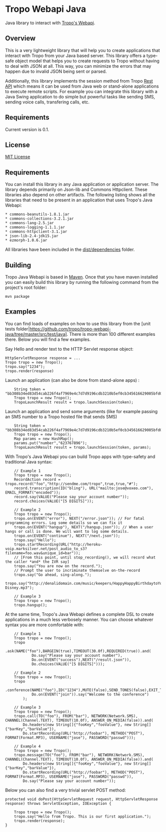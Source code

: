 Tropo Webapi Java
==============

Java library to interact with [Tropo's Webapi](https://www.tropo.com/docs/webapi/new_tropo_web_api_overview.htm).

Overview
--------

This is a very lightweight library that will help you to create applications that interact with Tropo from your Java based server. This library offers a type-safe object model that helps you to create requests to Tropo without having to deal with JSON at all. This way, you can minimize the errors that may happen due to invalid JSON being sent or parsed. 

Additionally, this library implements the session method from Tropo [Rest API](https://www.tropo.com/docs/rest/rest_api.htm) which means it can be used from Java web or stand-alone applications to execute remote scripts. For example you can integrate this library with a Java Swing application to do simple but powerful tasks like sending SMS, sending voice calls, transfering calls, etc. 

Requirements
------------

Current version is 0.1.

License
------------

[MIT License](https://github.com/tropo/tropo-webapi-java/blob/master/LICENSE)

Requirements
------------

You can install this library in any Java application or application server. The library depends primarily on Json-lib and Commons Httpclient. These libraries also depend on other artifacts. The following listing shows all the libraries that need to be present in an application that uses Tropo's Java Webapi:

	* commons-beanutils-1.8.1.jar
	* commons-collections-3.2.1.jar
	* commons-lang-2.5.jar
	* commons-logging-1.1.1.jar
	* commons-httpclient-3.1.jar
	* json-lib-2.4-jdk15.jar
	* ezmorph-1.0.6.jar

All libraries have been included in the [dist/dependencies](https://github.com/tropo/tropo-webapi-java/tree/master/dist/dependencies) folder.

Building
-------

Tropo Java Webapi is based in [Maven](http://maven.apache.org). Once that you have maven installed you can easily build this library by running the following command from the project's root folder:

    mvn package

Examples
-------

You can find loads of examples on how to use this library from the [unit tests folder|https://github.com/tropo/tropo-webapi-java/tree/master/src/test/java]. There is more than 100 different examples there. Below you will find a few examples.

Say Hello and render text to the HTTP Servlet response object:

    HttpServletResponse response = ...
    Tropo tropo = new Tropo();
    tropo.say("1234"); 
    tropo.render(response)

Launch an application (can also be done from stand-alone apps) :

		String token = "bb308b34ed83d54cab226f4af7969e4c7d7d9196cdb3210b5ef0cb345616629005bfd05efe3f4409cd496ca2";
		Tropo tropo = new Tropo();
		TropoLaunchResult result = tropo.launchSession(token);

Launch an application and send some arguments (like for example passing an SMS number to a Tropo hosted file that sends SMS)

		String token = "bb308b34ed83d54cab226f4af7969e4c7d7d9196cdb3210b5ef0cb345616629005bfd05efe3f4409cd496ca2";
		Tropo tropo = new Tropo();
		Map params = new HashMap();
		params.put("number","623767896");
		TropoLaunchResult result = tropo.launchSession(token, params);

With Tropo's Java Webapi you can build Tropo apps with type-safety and traditional Java syntax:

		// Example 1
		Tropo tropo = new Tropo();
		RecordAction record = tropo.record("foo","http://sendme.com/tropo",true,true,"#");
		record.transcription(ID("bling"), URL("mailto:jose@voxeo.com"), EMAIL_FORMAT("encoded"));
		record.say(VALUE("Please say your account number"));
		record.choices(VALUE("[5 DIGITS]"));

		// Example 2
		Tropo tropo = new Tropo();
		tropo.on(EVENT("error"), NEXT("/error.json")); // For fatal programming errors. Log some details so we can fix it
		tropo.on(EVENT("hangup"), NEXT("/hangup.json")); // When a user hangs or call is done. We will want to log some details.
		tropo.on(EVENT("continue"), NEXT("/next.json"));
		tropo.say("Hello");
		tropo.startRecording(URL("http://heroku-voip.marksilver.net/post_audio_to_s3?filename=foo.wav&unique_id=bar"));
		// [From this point, until stop_recording(), we will record what the caller *and* the IVR say]
		tropo.say("You are now on the record.");
		// Prompt the user to incriminate themselve on-the-record
		tropo.say("Go ahead, sing-along.");
		tropo.say("http://denalidomain.com/music/keepers/HappyHappyBirthdaytoYou-Disney.mp3");

		// Example 3
		Tropo tropo = new Tropo();
		tropo.hangup();

At the same time, Tropo's Java Webapi defines a complete DSL to create applications in a much less verbosely manner. You can choose whatever syntax you are more comfortable with:

		// Example 1
		Tropo tropo = new Tropo();
		tropo
			.ask(NAME("foo"),BARGEIN(true),TIMEOUT(30.0f),REQUIRED(true)).and(
				Do.say("Please say your account number"), 
				Do.on(EVENT("success"),NEXT("/result.json")),
				Do.choices(VALUE("[5 DIGITS]")));

		// Example 2
		Tropo tropo = new Tropo();
		tropo
			.conference(NAME("foo"),ID("1234"),MUTE(false),SEND_TONES(false),EXIT_TONE("#")).and(
				Do.on(EVENT("join")).say("Welcome to the conference")
			);
		
		// Example 3
		Tropo tropo = new Tropo();
		tropo.call(TO("foo"), FROM("bar"), NETWORK(Network.SMS), CHANNEL(Channel.TEXT), TIMEOUT(10.0f), ANSWER_ON_MEDIA(false)).and(
			Do.headers(new String[]{"fooKey","fooValue"}, new String[]{"barKey","barValue"}),
			Do.startRecording(URL("http://foobar"), METHOD("POST"), FORMAT(Format.MP3), USERNAME("jose"), PASSWORD("passwd")));

		// Example 4
		Tropo tropo = new Tropo();
		tropo.message(TO("foo"), FROM("bar"), NETWORK(Network.SMS), CHANNEL(Channel.TEXT), TIMEOUT(10.0f), ANSWER_ON_MEDIA(false)).and(
			Do.headers(new String[]{"fooKey","fooValue"}, new String[]{"barKey","barValue"}),
			Do.startRecording(URL("http://foobar"), METHOD("POST"), FORMAT(Format.MP3), USERNAME("jose"), PASSWORD("passwd")),
			Do.say("Please say your account number"));


Below you can also find a very trivial servlet POST method:

	protected void doPost(HttpServletRequest request, HttpServletResponse response) throws ServletException, IOException {

		Tropo tropo = new Tropo();
		tropo.say("Hello from Tropo. This is our first application.");
		tropo.render(response);
	}

